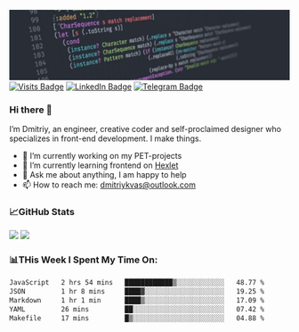 ![GitHub banner](./assets/github_intro.jfif)
[![Visits Badge](https://badges.pufler.dev/visits/dimidroll450/dimidroll450)](https://github.com/dimidroll450)
[![LinkedIn Badge](https://img.shields.io/badge/-LinkedIn-0e76a8?style=flat-square&logo=Linkedin&logoColor=white)](https://www.linkedin.com/in/dmitry-kvashchauskas/)
[![Telegram Badge](https://img.shields.io/badge/-Telegram-0088cc?style=flat-square&logo=Telegram&logoColor=white)](https://t.me/kvashchauskas)

### Hi there 👋

I’m Dmitriy, an engineer, creative coder and self-proclaimed designer who specializes in front-end development. I make things.

- 🔭 I’m currently working on my PET-projects
- 🌱 I’m currently learning frontend on [Hexlet](https://ru.hexlet.io/u/kvashchauskas)
- 💬 Ask me about anything, I am happy to help
- 📫 How to reach me: dmitriykvas@outlook.com

### 📈GitHub Stats
<p>
  <img height="180em" src="https://github-readme-stats.vercel.app/api/top-langs/?username=dimidroll450&exclude_repo=KNN-Image-Classification&show_icons=true&hide_border=true&layout=compact&langs_count=8" />
  <img height="180em" src="https://github-readme-stats.vercel.app/api?username=dimidroll450&show_icons=true&hide_border=true&&count_private=true&include_all_commits=true" />
</p>

### 📊THis Week I Spent My Time On:
<!--START_SECTION:waka-->
```text
JavaScript   2 hrs 54 mins   ████████████▒░░░░░░░░░░░░   48.77 % 
JSON         1 hr 8 mins     ████▓░░░░░░░░░░░░░░░░░░░░   19.25 % 
Markdown     1 hr 1 min      ████▒░░░░░░░░░░░░░░░░░░░░   17.09 % 
YAML         26 mins         ██░░░░░░░░░░░░░░░░░░░░░░░   07.42 % 
Makefile     17 mins         █▒░░░░░░░░░░░░░░░░░░░░░░░   04.88 % 
```
<!--END_SECTION:waka-->
